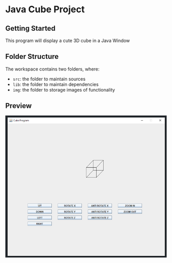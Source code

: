 # Java Cube Project

## Getting Started

This program will display a cute 3D cube in a Java Window

## Folder Structure

The workspace contains two folders, where:

- `src`: the folder to maintain sources
- `lib`: the folder to maintain dependencies
- `img`: the folder to storage images of functionality

## Preview

![Image](img/img01.png)
